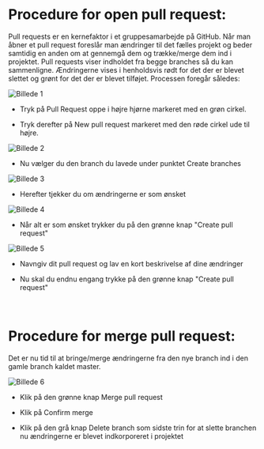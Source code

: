# Procedure for open pull request: 

Pull requests er en kernefaktor i et gruppesamarbejde på GitHub. Når man åbner et pull request foreslår man ændringer til det fælles projekt og beder samtidig en anden om at gennemgå dem og trække/merge dem ind i projektet. Pull requests viser indholdet fra begge branches så du kan sammenligne. Ændringerne vises i henholdsvis rødt for det der er blevet slettet og grønt for det der er blevet tilføjet. Processen foregår således:

![Billede 1](https://github.com/LouiseFuglsang/New-Yorker.dk/blob/main/assets/AS09_AS_ProcedureForPull%20Request01.png)

- Tryk på Pull Request oppe i højre hjørne markeret med en grøn cirkel.

- Tryk derefter på New pull request markeret med den røde cirkel ude til højre.

![Billede 2](https://github.com/LouiseFuglsang/New-Yorker.dk/blob/main/assets/AS10_AS_ProcedureForPullRequest02.png)

- Nu vælger du den branch du lavede under punktet Create branches

![Billede 3](https://github.com/LouiseFuglsang/New-Yorker.dk/blob/main/assets/AS11_AS_ProcedureForPullRequest03.png)

- Herefter tjekker du om ændringerne er som ønsket

![Billede 4](https://github.com/LouiseFuglsang/New-Yorker.dk/blob/main/assets/AS12_AS_ProcedureForCPull%20Request04.png)

- Når alt er som ønsket trykker du på den grønne knap "Create pull request"

![Billede 5](https://github.com/LouiseFuglsang/New-Yorker.dk/blob/main/assets/AS13_AS_ProcedureForPull%20Request05.png)

- Navngiv dit pull request og lav en kort beskrivelse af dine ændringer

- Nu skal du endnu engang trykke på den grønne knap "Create pull request"
<br><br><br>
# Procedure for merge pull request:

Det er nu tid til at bringe/merge ændringerne fra den nye branch ind i den gamle branch kaldet master.

![Billede 6](https://github.com/LouiseFuglsang/New-Yorker.dk/blob/main/assets/AS14_AS_ProcedureForPullRequest06.png)

- Klik på den grønne knap Merge pull request

- Klik på Confirm merge

- Klik på den grå knap Delete branch som sidste trin for at slette branchen nu ændringerne er blevet indkorporeret i projektet
